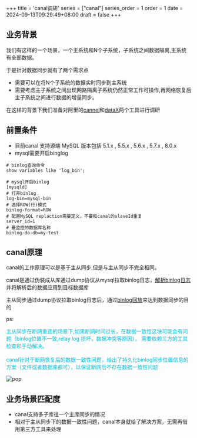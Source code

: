+++
title = 'canal调研'
series = ["canal"]
series_order = 1
order = 1
date = 2024-09-13T09:29:49+08:00
draft = false
+++

## 业务背景
我们有这样的一个场景，一个主系统和N个子系统，子系统之间数据隔离,主系统有全部数据。

于是针对数据同步就有了两个需求点
- 需要可以在将N个子系统的数据实时同步到主系统
- 需要考虑主子系统之间出现网路隔离子系统仍然正常工作可操作,再网络恢复后主子系统之间进行数据的增量同步。

在这样的背景下我们准备对阿里的[cannel](https://github.com/alibaba/canal)和[dataX](https://github.com/alibaba/DataX)两个工具进行调研

## 前置条件
- 目前canal 支持源端 MySQL 版本包括 5.1.x , 5.5.x , 5.6.x , 5.7.x , 8.0.x
- mysql需要开启binglog
```mysql
# binlog查询命令
show variables like 'log_bin';

# mysql开启binlog
[mysqld]
# 打开binlog
log-bin=mysql-bin
# 选择ROW(行)模式
binlog-format=ROW
# 配置MySQL replaction需要定义，不要和canal的slaveId重复
server_id=1
# 要监控的数据库名称
binlog-do-db=my-test
```

## canal原理
canal的工作原理可以是基于主从同步,但是与主从同步不完全相同。

canal是通过伪装成从库通过dump协议从mysql拉取binlog日志，[解析binlog日志]()并将解析后的数据应用到目标数据库

主从同步通过dump协议拉取binlog日志后，通过[binlog回放]()来达到数据同步的目的

ps:

<span style="color: #00BCD4">
主从同步在断网重连的场景下,如果断网时间过长，在数据一致性这块可能会有问题（binlog位置不一致,relay log 损坏，数据冲突等原因），
需要依赖三方的工具检查和手动解决。<br><br>
</span>

<span style="color: #00BCD4">
canal针对于断网恢复后的数据一致性问题，给出了持久化binlog同步位置信息的方案（文件或者数据库都可），以保证断网后不存在数据一致性问题
</span>

![pop](canal/canal_work_principle.png)

## 业务场景匹配度
- canal支持多子库往一个主库同步的情况
- 相对于主从同步下的数据一致性问题，canal本身就给了解决方案，无需再借用第三方工具来处理


